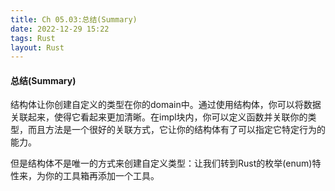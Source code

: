```yaml
---
title: Ch 05.03:总结(Summary)
date: 2022-12-29 15:22
tags: Rust
layout: Rust
---
```

#### 总结(Summary)

结构体让你创建自定义的类型在你的domain中。通过使用结构体，你可以将数据关联起来，使得它看起来更加清晰。在impl块内，你可以定义函数并关联你的类型，而且方法是一个很好的关联方式，它让你的结构体有了可以指定它特定行为的能力。

但是结构体不是唯一的方式来创建自定义类型：让我们转到Rust的枚举(enum)特性来，为你的工具箱再添加一个工具。